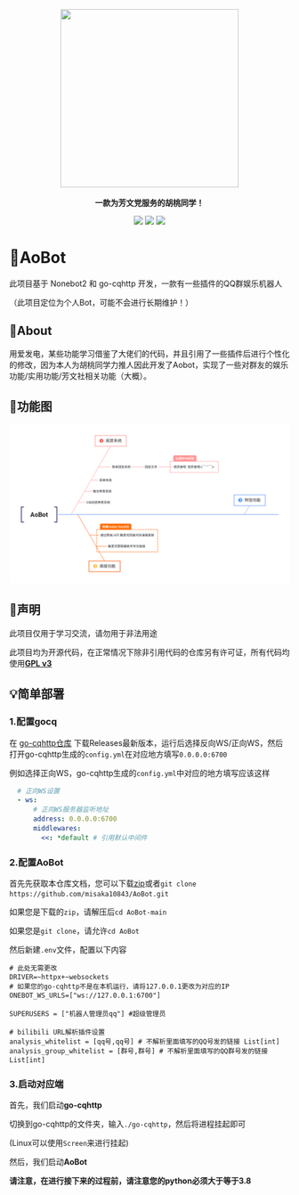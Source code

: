 


<div align=center><img width="320" height="320" src="https://s2.loli.net/2023/01/16/7b4TJpn1tYP8sej.png"/></div>


<div align=center>

<p><strong>一款为芳文党服务的胡桃同学！</strong></p>

<img src="https://img.shields.io/badge/OneBot-11-black?style=for-the-badge"></img> <img src="https://img.shields.io/github/license/misaka10843/AoBot?style=for-the-badge"></img> <img src="https://img.shields.io/badge/python-3.8+-blue?style=for-the-badge"></img>

</div>

# 🤖AoBot

此项目基于 Nonebot2 和 go-cqhttp 开发，一款有一些插件的QQ群娱乐机器人

（此项目定位为个人Bot，可能不会进行长期维护！）

## 💭About

用爱发电，某些功能学习借鉴了大佬们的代码，并且引用了一些插件后进行个性化的修改，因为本人为胡桃同学力推人因此开发了Aobot，实现了一些对群友的娱乐功能/实用功能/芳文社相关功能（大概）。

## 🔨功能图

![qwq](./Road.png)

## 📣声明

此项目仅用于学习交流，请勿用于非法用途

此项目均为开源代码，在正常情况下除非引用代码的仓库另有许可证，所有代码均使用[**GPL v3**](https://choosealicense.com/licenses/gpl-3.0/)

## 💡简单部署

### 1.配置gocq

在 [go-cqhttp仓库](https://github.com/Mrs4s/go-cqhttp) 下载Releases最新版本，运行后选择反向WS/正向WS，然后打开go-cqhttp生成的`config.yml`在对应地方填写`0.0.0.0:6700`

例如选择正向WS，go-cqhttp生成的`config.yml`中对应的地方填写应该这样

```yml
  # 正向WS设置
  - ws:
      # 正向WS服务器监听地址
      address: 0.0.0.0:6700
      middlewares:
        <<: *default # 引用默认中间件
```

### 2.配置AoBot

首先先获取本仓库文档，您可以下载[zip](https://github.com/misaka10843/AoBot/archive/refs/heads/main.zip)或者`git clone https://github.com/misaka10843/AoBot.git`

如果您是下载的`zip`，请解压后`cd AoBot-main`

如果您是`git clone`，请允许`cd AoBot`

然后新建`.env`文件，配置以下内容

```.env
# 此处无需更改
DRIVER=~httpx+~websockets
# 如果您的go-cqhttp不是在本机运行，请将127.0.0.1更改为对应的IP
ONEBOT_WS_URLS=["ws://127.0.0.1:6700"]

SUPERUSERS = ["机器人管理员qq"] #超级管理员

# bilibili URL解析插件设置
analysis_whitelist = [qq号,qq号] # 不解析里面填写的QQ号发的链接 List[int]
analysis_group_whitelist = [群号,群号] # 不解析里面填写的QQ群号发的链接 List[int]
```

### 3.启动对应端

首先，我们启动**go-cqhttp**

切换到go-cqhttp的文件夹，输入`./go-cqhttp`，然后将进程挂起即可

(Linux可以使用`Screen`来进行挂起)

然后，我们启动**AoBot**

**请注意，在进行接下来的过程前，请注意您的python必须大于等于3.8**